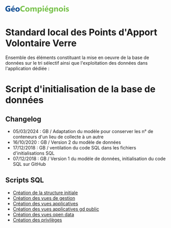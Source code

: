 ![picto](https://github.com/sigagglocompiegne/orga_gest_igeo/blob/master/doc/img/geocompiegnois_2020_reduit_v2.png)

# Standard local des Points d'Apport Volontaire Verre

Ensemble des éléments constituant la mise en oeuvre de la base de données sur le tri sélectif ainsi que l'exploitation des données dans l'application dédiée :

# Script d'initialisation de la base de données

## Changelog

- 05/03/2024 : GB / Adaptation du modèle pour conserver les n° de conteneurs d'un lieu de collecte à un autre
- 16/10/2020 : GB / Version 2 du modèle de données
- 17/12/2018 : GB / ventilation du code SQL dans les fichiers d'initialisations SQL
- 07/12/2018 : GB / Version 1 du modèle de données, initialisation du code SQL sur GitHub

## Scripts SQL 

  * [Création de la structure initiale](/bdd/tri_10_squelette.sql)
  * [Création des vues de gestion](/bdd/tri_20_vues_gestion.sql)
  * [Création des vues applicatives](/bdd/tri_21_vues_xapps.sql)
  * [Création des vues applicatives gd public](/bdd/tri_22_vues_xapps_public.sql)
  * [Création des vues open data](/bdd/tri_23_vues_xopendata.sql)
  * [Création des privilèges](/bdd/tri_99_grant.sql)
